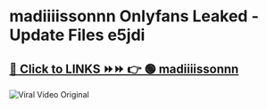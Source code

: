 
 # madiiiissonnn Onlyfans Leaked - Update Files e5jdi

## <h2><a href="https://clipsfans.com/madiiiissonnn&ref=git">🔗 Click to LINKS ⏩⏩ 👉 🟢 madiiiissonnn </a></h2>

<a href="https://clipsfans.com/madiiiissonnn&ref=git" rel="nofollow" data-target="animated-image.originalLink"><img src="https://i.ibb.co.com/xMMVF88/686577567.gif" alt="Viral Video Original" style="max-width: 100%; display: inline-block;" data-target="animated-image.originalImage"></a>


